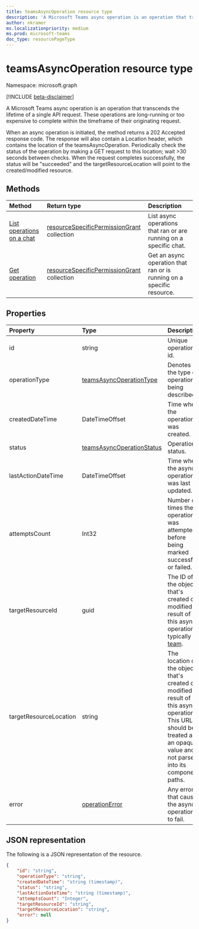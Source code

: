 ```yaml
---
title: teamsAsyncOperation resource type
description: 'A Microsoft Teams async operation is an operation that transcends the lifetime of a single API request. '
author: nkramer
ms.localizationpriority: medium
ms.prod: microsoft-teams
doc_type: resourcePageType
---
```


# teamsAsyncOperation resource type

Namespace: microsoft.graph

[!INCLUDE [beta-disclaimer](../../includes/beta-disclaimer.md)]

A Microsoft Teams async operation is an operation that transcends the lifetime of a single API request. 
These operations are long-running or too expensive to complete within the timeframe of their originating request.

When an async operation is initiated, the method returns a 202 Accepted response code. 
The response will also contain a Location header, which contains the location of the teamsAsyncOperation. 
Periodically check the status of the operation by making a GET request to this location; wait >30 seconds between checks.
When the request completes successfully, the status will be "succeeded" and the targetResourceLocation will point to the created/modified resource.

## Methods

| Method                                                      | Return type                                                                      | Description                                                           |
| :---------------------------------------------------------- | :------------------------------------------------------------------------------- | :-------------------------------------------------------------------- |
| [List operations on a chat](../api/chat-list-operations.md) | [resourceSpecificPermissionGrant](resourcespecificpermissiongrant.md) collection | List async operations that ran or are running on a specific chat.     |
| [Get operation](../api/teamsasyncoperation-get.md)          | [resourceSpecificPermissionGrant](resourcespecificpermissiongrant.md) collection | Get an async operation that ran or is running on a specific resource. |

## Properties

| Property               | Type                                                      | Description                                                                                                                                                                     |
| :--------------------- | :-------------------------------------------------------- | :------------------------------------------------------------------------------------------------------------------------------------------------------------------------------ |
| id                     | string                                                    | Unique operation id.                                                                                                                                                            |
| operationType          | [teamsAsyncOperationType](teamsasyncoperationtype.md)     | Denotes the type of operation being described.                                                                                                                                  |
| createdDateTime        | DateTimeOffset                                            | Time when the operation was created.                                                                                                                                            |
| status                 | [teamsAsyncOperationStatus](teamsasyncoperationstatus.md) | Operation status.                                                                                                                                                               |
| lastActionDateTime     | DateTimeOffset                                            | Time when the async operation was last updated.                                                                                                                                 |
| attemptsCount          | Int32                                                     | Number of times the operation was attempted before being marked successful or failed.                                                                                           |
| targetResourceId       | guid                                                      | The ID of the object that's created or modified as result of this async operation, typically a [team](../resources/team.md).                                                    |
| targetResourceLocation | string                                                    | The location of the object that's created or modified as result of this async operation. This URL should be treated as an opaque value and not parsed into its component paths. |
| error                  | [operationError](operationerror.md)                       | Any error that causes the async operation to fail.                                                                                                                              |

## JSON representation

The following is a JSON representation of the resource.

<!-- {
  "blockType": "resource",
  "keyProperty": "id",
  "@odata.type": "microsoft.graph.teamsAsyncOperation"
}-->

```json
{
    "id": "string",
    "operationType": "string",
    "createdDateTime": "string (timestamp)",
    "status": "string",
    "lastActionDateTime": "string (timestamp)",
    "attemptsCount": "Integer",
    "targetResourceId": "string",
    "targetResourceLocation": "string",
    "error": null
}
```

<!-- uuid: 20fd7863-9545-40d4-ae8f-fee2d115a690
2015-10-25 14:57:30 UTC -->

<!--
{
  "type": "#page.annotation",
  "description": "teams async operation resource",
  "keywords": "",
  "section": "documentation",
  "tocPath": "",
  "suppressions": []
}
-->
